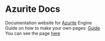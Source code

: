 # Azurite Docs
Documentation website for [Azurite](https://github.com/Games-With-Gabe-Community/Azurite) Engine<br>
Guide on how to make your own pages: [Guide](https://games-with-gabe-community.github.io/Azurite-Docs/tutorials/creating-docs.html)<br/>
You can see the page [here](https://games-with-gabe-community.github.io/Azurite-Docs/)
